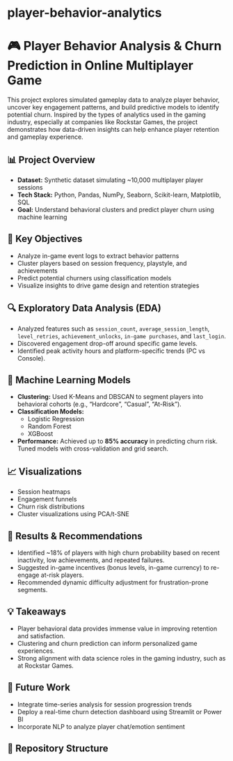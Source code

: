 # player-behavior-analytics

# 🎮 Player Behavior Analysis & Churn Prediction in Online Multiplayer Game

This project explores simulated gameplay data to analyze player behavior, uncover key engagement patterns, and build predictive models to identify potential churn. Inspired by the types of analytics used in the gaming industry, especially at companies like Rockstar Games, the project demonstrates how data-driven insights can help enhance player retention and gameplay experience.

## 📊 Project Overview

- **Dataset:** Synthetic dataset simulating ~10,000 multiplayer player sessions
- **Tech Stack:** Python, Pandas, NumPy, Seaborn, Scikit-learn, Matplotlib, SQL
- **Goal:** Understand behavioral clusters and predict player churn using machine learning

## 🧠 Key Objectives

- Analyze in-game event logs to extract behavior patterns
- Cluster players based on session frequency, playstyle, and achievements
- Predict potential churners using classification models
- Visualize insights to drive game design and retention strategies

## 🔍 Exploratory Data Analysis (EDA)

- Analyzed features such as `session_count`, `average_session_length`, `level_retries`, `achievement_unlocks`, `in-game purchases`, and `last_login`.
- Discovered engagement drop-off around specific game levels.
- Identified peak activity hours and platform-specific trends (PC vs Console).

## 🤖 Machine Learning Models

- **Clustering:** Used K-Means and DBSCAN to segment players into behavioral cohorts (e.g., “Hardcore”, “Casual”, “At-Risk”).  
- **Classification Models:** 
  - Logistic Regression
  - Random Forest
  - XGBoost  
- **Performance:** Achieved up to **85% accuracy** in predicting churn risk. Tuned models with cross-validation and grid search.

## 📈 Visualizations

- Session heatmaps  
- Engagement funnels  
- Churn risk distributions  
- Cluster visualizations using PCA/t-SNE

## 📌 Results & Recommendations

- Identified ~18% of players with high churn probability based on recent inactivity, low achievements, and repeated failures.  
- Suggested in-game incentives (bonus levels, in-game currency) to re-engage at-risk players.  
- Recommended dynamic difficulty adjustment for frustration-prone segments.

## 💡 Takeaways

- Player behavioral data provides immense value in improving retention and satisfaction.
- Clustering and churn prediction can inform personalized game experiences.
- Strong alignment with data science roles in the gaming industry, such as at Rockstar Games.

## 🔧 Future Work

- Integrate time-series analysis for session progression trends  
- Deploy a real-time churn detection dashboard using Streamlit or Power BI  
- Incorporate NLP to analyze player chat/emotion sentiment

## 📂 Repository Structure

